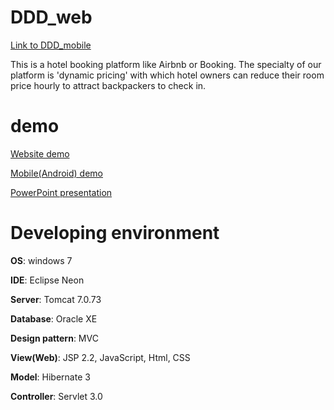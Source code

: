 # DDD_web
[Link to DDD_mobile](https://github.com/uopsdod/DDD_mobile)

This is a hotel booking platform like Airbnb or Booking.
The specialty of our platform is 'dynamic pricing' with which hotel owners can reduce their room price hourly to attract backpackers to check in.


# demo
[Website demo](https://www.youtube.com/watch?v=HBqEe0Ad_8Y&list=PLVVMQF8vWNCLd6hdMiXBWu_VvNQ8M30dY&index=1)

[Mobile(Android) demo](https://www.youtube.com/watch?v=bQDPjrmgqyY&t=8s&list=PLVVMQF8vWNCLX7kVI7vP1RfOo0KfJcARQ&index=1)

[PowerPoint presentation](https://docs.google.com/presentation/d/1MXuj1pCkYTa1yXKrtqx7IIYWKonkRnqCmNZFVIlF_DY/edit?usp=sharing)

# Developing environment
**OS**: windows 7

**IDE**: Eclipse Neon

**Server**: Tomcat 7.0.73

**Database**: Oracle XE

**Design pattern**: MVC

**View(Web)**: JSP 2.2, JavaScript, Html, CSS

**Model**: Hibernate 3

**Controller**: Servlet 3.0
